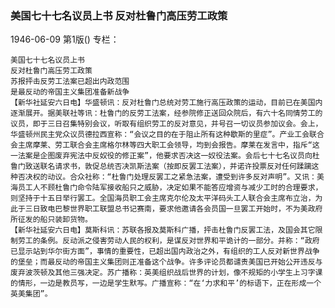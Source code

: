 ### 美国七十七名议员上书  反对杜鲁门高压劳工政策

1946-06-09
第1版()
专栏：

    美国七十七名议员上书
    反对杜鲁门高压劳工政策
    苏报抨击反劳工法案已超出内政范围
    是最反动的帝国主义集团准备新战争            
    【新华社延安六日电】华盛顿讯：反对杜鲁门总统对劳工施行高压政策的运动，目前已在美国内逐渐展开。据美联社等讯：杜鲁门的反劳工法案，经参院修正送回众院后，有六十名同情劳工的议员，即于三日召集特别会议，听取有组织劳工的反对意见，并号召一切议员参加议会。会上，华盛顿州民主党众议员德拉西宣称：“会议之目的在于阻止所有这种歇斯的里症”。产业工会联合会主席摩莱、劳工联合会主席格尔林等四大职工会领导，均到会报告。摩莱在发言中，指斥“这一法案是企图废弃宪法中反奴役的修正案”，他要求否决这一奴役法案。会后七十七名议员向杜鲁门致送联名请求书，敦促总统否决凯斯法案（按即反罢工法案），并诺许投票反对任何蹂躏这种否决权的动议。合众社称：“杜鲁门处理反罢工之紧急法案，遭受到许多反对声明”。又讯：美海员工人不顾杜鲁门命令陆军接收船只之威胁，决定如果不能答应增资与减少工时的合理要求，则坚持于十五日举行罢工。全国海员职工会主席克尔伦及太平洋码头工人联合会主席布立治，为此于三日致电巴黎世界职工联盟总书记赛南，要求他邀请各会员国一旦罢工开始时，不为美政府所征发的船只装卸货物。
    【新华社延安六日电】莫斯科讯：苏联各报及莫斯科广播，抨击杜鲁门反罢工法，及国会其它限制劳工的条例。反动派之侵害劳动人民的权利，是谋反对世界和平诡计的一部分。并称：“政府已显示站到华尔街方面”，事情的重要性，已超出国内政治之外，有组织的工人反对新世界战争的堡垒；而最反动的帝国主义集团则正准备这个战争。许多评论员都谴责美国已开始公开违反与废弃波茨顿及其他三强决定。苏广播称：英美组织战后世界的计划，像不规矩的小学生上习字课的情形，一边是教员写，一边是学生默写。广播宣称：“在‘力求和平’的标语下，正在形成一个英美集团”。
